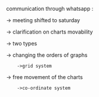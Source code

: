 communication through whatsapp : 

-> meeting shifted to saturday
 
-> clarification on charts movability

  -> two types

  -> changing the orders of graphs

        ->grid system

  -> free movement of the charts

        ->co-ordinate system